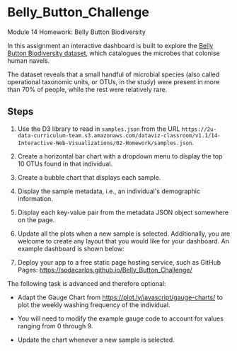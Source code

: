 # Belly_Button_Challenge
Module 14 Homework: Belly Button Biodiversity

In this assignment an interactive dashboard is built to explore the [Belly Button Biodiversity dataset](http://robdunnlab.com/projects/belly-button-biodiversity/), which catalogues the microbes that colonise human navels.

The dataset reveals that a small handful of microbial species (also called operational taxonomic units, or OTUs, in the study) were present in more than 70% of people, while the rest were relatively rare.

## Steps

1. Use the D3 library to read in `samples.json` from the URL `https://2u-data-curriculum-team.s3.amazonaws.com/dataviz-classroom/v1.1/14-Interactive-Web-Visualizations/02-Homework/samples.json`.

2. Create a horizontal bar chart with a dropdown menu to display the top 10 OTUs found in that individual.

3. Create a bubble chart that displays each sample.

4. Display the sample metadata, i.e., an individual's demographic information.

5. Display each key-value pair from the metadata JSON object somewhere on the page.

6. Update all the plots when a new sample is selected. Additionally, you are welcome to create any layout that you would like for your dashboard. An example dashboard is shown below:

7. Deploy your app to a free static page hosting service, such as GitHub Pages: https://sodacarlos.github.io/Belly_Button_Challenge/


The following task is advanced and therefore optional:

* Adapt the Gauge Chart from <https://plot.ly/javascript/gauge-charts/> to plot the weekly washing frequency of the individual.

* You will need to modify the example gauge code to account for values ranging from 0 through 9.

* Update the chart whenever a new sample is selected.
